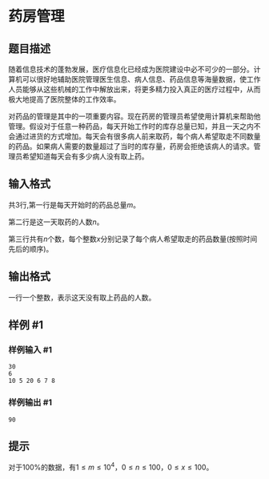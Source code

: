 # 药房管理

## 题目描述

随着信息技术的蓬勃发展，医疗信息化已经成为医院建设中必不可少的一部分。计算机可以很好地辅助医院管理医生信息、病人信息、药品信息等海量数据，使工作人员能够从这些机械的工作中解放出来，将更多精力投入真正的医疗过程中，从而极大地提高了医院整体的工作效率。

   对药品的管理是其中的一项重要内容。现在药房的管理员希望使用计算机来帮助他管理。假设对于任意一种药品，每天开始工作时的库存总量已知，并且一天之内不会通过进货的方式增加。每天会有很多病人前来取药，每个病人希望取走不同数量的药品。如果病人需要的数量超过了当时的库存量，药房会拒绝该病人的请求。管理员希望知道每天会有多少病人没有取上药。

## 输入格式

共3行,第一行是每天开始时的药品总量$m$。

第二行是这一天取药的人数$n$。

第三行共有$n$个数，每个整数$x$分别记录了每个病人希望取走的药品数量(按照时间先后的顺序)。

## 输出格式

一行一个整数，表示这天没有取上药品的人数。

## 样例 #1

### 样例输入 #1

```
30
6
10 5 20 6 7 8
```

### 样例输出 #1

```
90
```

## 提示

对于$100\%$的数据，有$1 \leq m \leq 10^4$，$0\leq n \leq 100$，$0 \leq x \leq 100$。